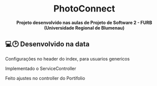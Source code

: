 <div align="center">
  <h1 >PhotoConnect</h1>
  <b>Projeto desenvolvido nas aulas de Projeto de Software 2 - FURB (Universidade Regional de Blumenau)</b>
</div>

## 💻🕑 Desenvolvido na data
<p>Configurações no header do index, para usuarios genericos</p>
<p>Implementado o ServiceController</p>
<p>Feito ajustes no controller do Portifolio</p>
